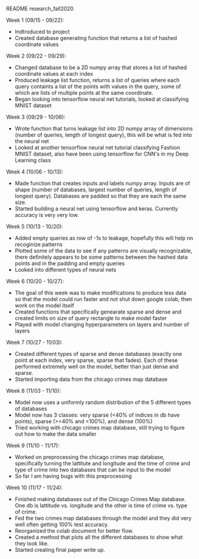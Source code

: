 README research_fall2020

Week 1 (09/15 - 09/22):
- Indtroduced to project
- Created database generating function that returns a list of hashed coordinate values


Week 2 (09/22 - 09/29):
- Changed database to be a 2D numpy array that stores a list of hashed coordinate values at each index
- Produced leakage list function, returns a list of queries where each query containts a list of the points with values in the query, some of which are lists of multiple points at the same coordinate.
- Began looking into tensorflow neural net tutorials, looked at classifying MNIST dataset


Week 3 (09/29 - 10/06):
- Wrote function that turns leakage list into 2D numpy array of dimensions (number of queries, length of longest query), this will be what is fed into the neural net
- Looked at another tensorflow neural net tutorial classifying Fashion MNIST dataset, also have been using tensorflow for CNN's in my Deep Learning class


Week 4 (10/06 - 10/13):
- Made function that creates inputs and labels numpy array. Inputs are of shape (number of databases, largest number of queries, length of longest query). Databases are padded so that they are each the same size.
- Started building a neural net using tensorflow and keras. Currently accuracy is very very low.

Week 5 (10/13 - 10/20):
- Added empty queries as row of -1s to leakage, hopefully this will help nn recoginize patterns
- Plotted some of the data to see if any patterns are visually recognizable, there definitely appears to be some patterns between the hashed data points and in the padding and empty queries
- Looked into different types of neural nets

Week 6 (10/20 - 10/27):
- The goal of this week was to make modifications to produce less data so that the model could run faster and not shut down google colab, then work on the model itself
- Created functions that specifically genearate sparse and dense and created limits on size of query rectangle to make model faster
- Played with model changing hyperparameters on layers and number of layers

Week 7 (10/27 - 11/03):
- Created different types of sparse and dense databases (exactly one point at each index, very sparse, sparse that fades). Each of these performed extremely well on the model, better than just dense and sparse.
- Started importing data from the chicago crimes map database

Week 8 (11/03 - 11/10):
- Model now uses a uniformly random distribution of the 5 different types of databases
- Model now has 3 classes: very sparse (<40% of indices in db have points), sparse (>=40% and <100%), and dense (100%)
- Tried working with chicago crimes map database, still trying to figure out how to make the data smaller

Week 9 (11/10 - 11/17):
- Worked on preprocessing the chicago crimes map database, specifically turning the lattitute and longitude and the time of crime and type of crime into two databases that can be input to the model
- So far I am having bugs with this preprocessing

Week 10 (11/17 - 11/24):
- Finished making databases out of the Chicago Crimes Map database. One db is lattitude vs. longitude and the other is time of crime vs. type of crime. 
- Fed the two crimes map databases through the model and they did very well often getting 100% test accuracy.
- Reorganized the colab document for better flow.
- Created a method that plots all the different databases to show what they look like.
- Started creating final paper write up.
